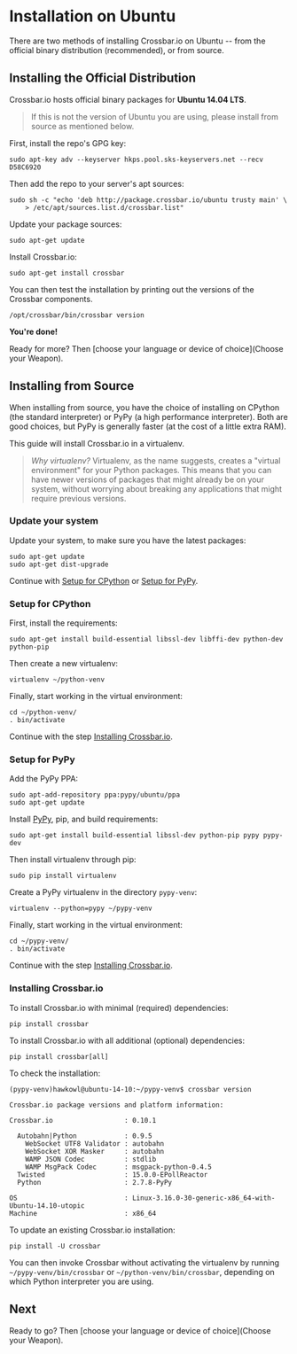 # Installation on Ubuntu

There are two methods of installing Crossbar.io on Ubuntu -- from the official binary distribution (recommended), or from source.

## Installing the Official Distribution

Crossbar.io hosts official binary packages for **Ubuntu 14.04 LTS**.

> If this is not the version of Ubuntu you are using, please install from source as mentioned below.

First, install the repo's GPG key:

    sudo apt-key adv --keyserver hkps.pool.sks-keyservers.net --recv D58C6920

Then add the repo to your server's apt sources:

    sudo sh -c "echo 'deb http://package.crossbar.io/ubuntu trusty main' \
        > /etc/apt/sources.list.d/crossbar.list"

Update your package sources:

    sudo apt-get update

Install Crossbar.io:

    sudo apt-get install crossbar

You can then test the installation by printing out the versions of the Crossbar components.

    /opt/crossbar/bin/crossbar version

**You're done!**

Ready for more? Then [choose your language or device of choice](Choose your Weapon).


## Installing from Source

When installing from source, you have the choice of installing on CPython (the standard interpreter) or PyPy (a high performance interpreter).
Both are good choices, but PyPy is generally faster (at the cost of a little extra RAM).

This guide will install Crossbar.io in a virtualenv.

> *Why virtualenv?* Virtualenv, as the name suggests, creates a "virtual environment" for your Python packages. This means that you can have newer versions of packages that might already be on your system, without worrying about breaking any applications that might require previous versions.


### Update your system

Update your system, to make sure you have the latest packages:

    sudo apt-get update
    sudo apt-get dist-upgrade

Continue with [Setup for CPython](#setup-for-cpython) or [Setup for PyPy](setup-for-pypy).


### Setup for CPython

First, install the requirements:

    sudo apt-get install build-essential libssl-dev libffi-dev python-dev python-pip

Then create a new virtualenv:

    virtualenv ~/python-venv

Finally, start working in the virtual environment:

    cd ~/python-venv/
    . bin/activate

Continue with the step [Installing Crossbar.io](installing-crossbar.io).


### Setup for PyPy

Add the PyPy PPA:

    sudo apt-add-repository ppa:pypy/ubuntu/ppa
    sudo apt-get update

Install [PyPy](http://pypy.org/), pip, and build requirements:

    sudo apt-get install build-essential libssl-dev python-pip pypy pypy-dev

Then install virtualenv through pip:

    sudo pip install virtualenv

Create a PyPy virtualenv in the directory `pypy-venv`:

    virtualenv --python=pypy ~/pypy-venv

Finally, start working in the virtual environment:

    cd ~/pypy-venv/
    . bin/activate

Continue with the step [Installing Crossbar.io](installing-crossbar.io).


### Installing Crossbar.io

To install Crossbar.io with minimal (required) dependencies:

    pip install crossbar

To install Crossbar.io with all additional (optional) dependencies:

    pip install crossbar[all]

To check the installation:

```console
(pypy-venv)hawkowl@ubuntu-14-10:~/pypy-venv$ crossbar version

Crossbar.io package versions and platform information:

Crossbar.io                  : 0.10.1

  Autobahn|Python            : 0.9.5
    WebSocket UTF8 Validator : autobahn
    WebSocket XOR Masker     : autobahn
    WAMP JSON Codec          : stdlib
    WAMP MsgPack Codec       : msgpack-python-0.4.5
  Twisted                    : 15.0.0-EPollReactor
  Python                     : 2.7.8-PyPy

OS                           : Linux-3.16.0-30-generic-x86_64-with-Ubuntu-14.10-utopic
Machine                      : x86_64
```

To update an existing Crossbar.io installation:

    pip install -U crossbar

You can then invoke Crossbar without activating the virtualenv by running `~/pypy-venv/bin/crossbar` or `~/python-venv/bin/crossbar`, depending on which Python interpreter you are using.


## Next

Ready to go? Then [choose your language or device of choice](Choose your Weapon).
